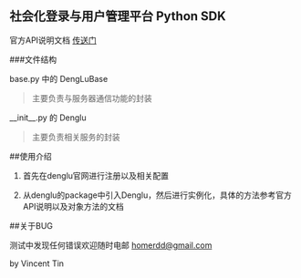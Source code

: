 ## 社会化登录与用户管理平台 Python SDK

官方API说明文档 [传送门](http://developer.denglu.cc/index.php?title=API%E6%8E%A5%E5%8F%A3%E6%96%87%E6%A1%A3)

###文件结构

base.py 中的 DengLuBase

>主要负责与服务器通信功能的封装

\_\_init\_\_.py 的 Denglu

>主要负责相关服务的封装

##使用介绍

1. 首先在denglu官网进行注册以及相关配置

2. 从denglu的package中引入Denglu，然后进行实例化，具体的方法参考官方API说明以及对象方法的文档

##关于BUG

测试中发现任何错误欢迎随时电邮 <homerdd@gmail.com>

by Vincent Tin
